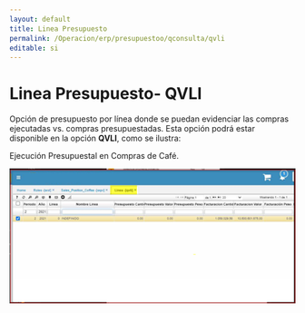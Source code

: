 ```yaml
---
layout: default
title: Linea Presupuesto  
permalink: /Operacion/erp/presupuestoo/qconsulta/qvli
editable: si
---
```


# Linea Presupuesto- QVLI  

Opción de presupuesto por línea donde se puedan evidenciar las compras ejecutadas vs. compras presupuestadas. Esta opción podrá estar disponible en la opción **QVLI**, como se ilustra:  

Ejecución  Presupuestal en Compras de  Café.  

![](qvli1.png)  

